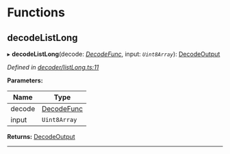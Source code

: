 

# Functions

<a id="decodelistlong"></a>

##  decodeListLong

▸ **decodeListLong**(decode: *[DecodeFunc](_decoder_types_.md#decodefunc)*, input: *`Uint8Array`*): [DecodeOutput](_decoder_types_.md#decodeoutput)

*Defined in [decoder/listLong.ts:11](https://github.com/polkadot-js/common/blob/2aba82e/packages/util-rlp/src/decoder/listLong.ts#L11)*

**Parameters:**

| Name | Type |
| ------ | ------ |
| decode | [DecodeFunc](_decoder_types_.md#decodefunc) |
| input | `Uint8Array` |

**Returns:** [DecodeOutput](_decoder_types_.md#decodeoutput)

___

